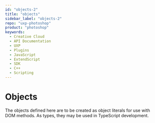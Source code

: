 ```yaml
---
id: "objects-2"
title: "objects"
sidebar_label: "objects-2"
repo: "uxp-photoshop"
product: "photoshop"
keywords:
  - Creative Cloud
  - API Documentation
  - UXP
  - Plugins
  - JavaScript
  - ExtendScript
  - SDK
  - C++
  - Scripting
---
```


# Objects

The objects defined here are to be created as object literals for use with DOM methods. 
As types, they may be used in TypeScript development.

